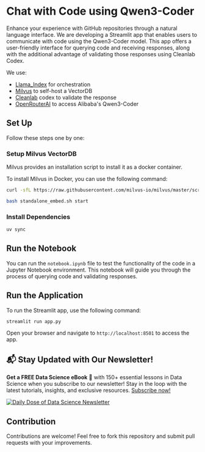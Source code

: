 # Chat with Code using Qwen3-Coder

Enhance your experience with GitHub repositories through a natural language interface. We are developing a Streamlit app that enables users to communicate with code using the Qwen3-Coder model. This app offers a user-friendly interface for querying code and receiving responses, along with the additional advantage of validating those responses using Cleanlab Codex.

We use:

- [Llama_Index](https://docs.llamaindex.ai/en/stable/) for orchestration
- [Milvus](https://milvus.io/) to self-host a VectorDB
- [Cleanlab](https://help.cleanlab.ai/codex/) codex to validate the response
- [OpenRouterAI](https://openrouter.ai/docs/quick-start) to access Alibaba's Qwen3-Coder

## Set Up

Follow these steps one by one:

### Setup Milvus VectorDB

Milvus provides an installation script to install it as a docker container.

To install Milvus in Docker, you can use the following command:

```bash
curl -sfL https://raw.githubusercontent.com/milvus-io/milvus/master/scripts/standalone_embed.sh -o standalone_embed.sh

bash standalone_embed.sh start
```

### Install Dependencies

```bash
uv sync
```

## Run the Notebook

You can run the `notebook.ipynb` file to test the functionality of the code in a Jupyter Notebook environment. This notebook will guide you through the process of querying code and validating responses.

## Run the Application

To run the Streamlit app, use the following command:

```bash
streamlit run app.py
```

Open your browser and navigate to `http://localhost:8501` to access the app.

## 📬 Stay Updated with Our Newsletter!

**Get a FREE Data Science eBook** 📖 with 150+ essential lessons in Data Science when you subscribe to our newsletter! Stay in the loop with the latest tutorials, insights, and exclusive resources. [Subscribe now!](https://join.dailydoseofds.com)

[![Daily Dose of Data Science Newsletter](https://github.com/patchy631/ai-engineering/blob/main/resources/join_ddods.png)](https://join.dailydoseofds.com)

## Contribution

Contributions are welcome! Feel free to fork this repository and submit pull requests with your improvements.
